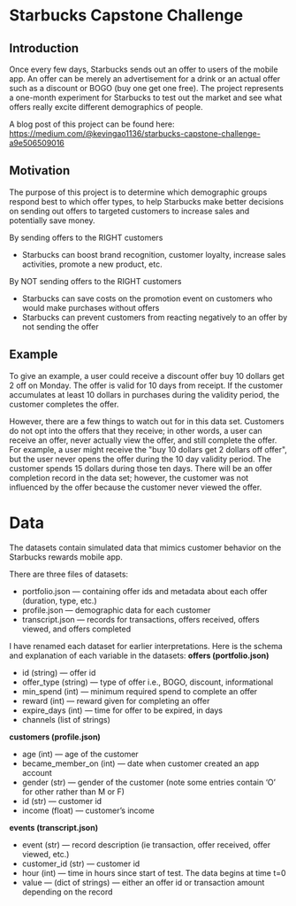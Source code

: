 # Starbucks Capstone Challenge

## Introduction
Once every few days, Starbucks sends out an offer to users of the mobile app. An offer can be merely an advertisement for a drink or an actual offer such as a discount or BOGO (buy one get one free). The project represents a one-month experiment for Starbucks to test out the market and see what offers really excite different demographics of people.

A blog post of this project can be found here: https://medium.com/@kevingao1136/starbucks-capstone-challenge-a9e506509016

## Motivation
The purpose of this project is to determine which demographic groups respond best to which offer types, to help Starbucks make better decisions on sending out offers to targeted customers to increase sales and potentially save money.

By sending offers to the RIGHT customers
- Starbucks can boost brand recognition, customer loyalty, increase sales activities, promote a new product, etc.

By NOT sending offers to the RIGHT customers
- Starbucks can save costs on the promotion event on customers who would make purchases without offers
- Starbucks can prevent customers from reacting negatively to an offer by not sending the offer

## Example

To give an example, a user could receive a discount offer buy 10 dollars get 2 off on Monday. The offer is valid for 10 days from receipt. If the customer accumulates at least 10 dollars in purchases during the validity period, the customer completes the offer.

However, there are a few things to watch out for in this data set. Customers do not opt into the offers that they receive; in other words, a user can receive an offer, never actually view the offer, and still complete the offer. For example, a user might receive the "buy 10 dollars get 2 dollars off offer", but the user never opens the offer during the 10 day validity period. The customer spends 15 dollars during those ten days. There will be an offer completion record in the data set; however, the customer was not influenced by the offer because the customer never viewed the offer.

# Data
The datasets contain simulated data that mimics customer behavior on the Starbucks rewards mobile app.

There are three files of datasets:
- portfolio.json — containing offer ids and metadata about each offer (duration, type, etc.)
- profile.json — demographic data for each customer
- transcript.json — records for transactions, offers received, offers viewed, and offers completed

I have renamed each dataset for earlier interpretations. Here is the schema and explanation of each variable in the datasets:
**offers (portfolio.json)**
- id (string) — offer id
- offer_type (string) — type of offer i.e., BOGO, discount, informational
- min_spend (int) — minimum required spend to complete an offer
- reward (int) — reward given for completing an offer
- expire_days (int) — time for offer to be expired, in days
- channels (list of strings)

**customers (profile.json)**
- age (int) — age of the customer
- became_member_on (int) — date when customer created an app account
- gender (str) — gender of the customer (note some entries contain ‘O’ for other rather than M or F)
- id (str) — customer id
- income (float) — customer’s income

**events (transcript.json)**
- event (str) — record description (ie transaction, offer received, offer viewed, etc.)
- customer_id (str) — customer id
- hour (int) — time in hours since start of test. The data begins at time t=0
- value — (dict of strings) — either an offer id or transaction amount depending on the record


